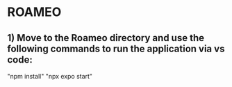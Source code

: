 # ROAMEO

## 1)  Move to the Roameo directory and use the following commands to run the application via vs code:
"npm install"
"npx expo start"
